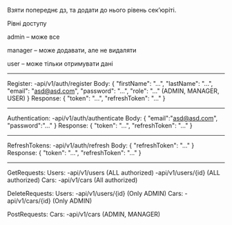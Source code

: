 Взяти попереднє дз, та додати до нього рівень сек’юріті.

Рівні доступу

admin – може все 

manager – може додавати, але не видаляти

user – може тільки отримувати дані

---

Register:
  -api/v1/auth/register
  Body:
    {
      "firstName": "...",
      "lastName": "...",
      "email": "asd@asd.com",
      "password": "...",
      "role": "..." (ADMIN, MANAGER, USER)
    }
  Response:
    {
      "token": "...",
      "refreshToken": "..."
    }

---

Authentication:
  -api/v1/auth/authenticate
  Body:
    {
      "email":"asd@asd.com",
      "password":"..."
    }
Response:
   {
      "token": "...",
      "refreshToken": "..."
    }

---

RefreshTokens:
  -api/v1/auth/refresh
  Body:
    {
      "refreshToken": "..."
    }
  Response:
    {
      "token": "...",
      "refreshToken": "..."
    }

---

GetRequests:
  Users:
    -api/v1/users          (ALL authorized)
    -api/v1/users/{id}     (ALL authorized)
  Cars: 
    -api/v1/cars           (All authorized)

DeleteRequests:
  Users:
    -api/v1/users/{id}     (Only ADMIN)
  Cars:
    -api/v1/cars/{id}      (Only ADMIN)  

PostRequests:
  Cars:
    -api/v1/cars           (ADMIN, MANAGER)
